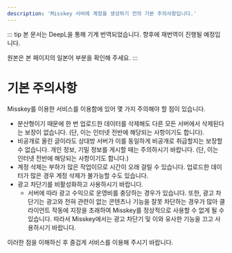 ```yaml
---
description: 'Misskey 서버에 계정을 생성하기 전의 기본 주의사항입니다.'
---
```


::: tip
본 문서는 DeepL을 통해 기계 번역되었습니다. 향후에 재번역이 진행될 예정입니다.

원본은 본 페이지의 일본어 부분을 확인해 주세요.
:::

# 기본 주의사항
Misskey를 이용한 서비스를 이용함에 있어 몇 가지 주의해야 할 점이 있습니다.

- 분산형이기 때문에 한 번 업로드한 데이터를 삭제해도 다른 모든 서버에서 삭제된다는 보장이 없습니다. (단, 이는 인터넷 전반에 해당되는 사항이기도 합니다).
- 비공개로 올린 글이라도 상대방 서버가 이를 동일하게 비공개로 취급할지는 보장할 수 없습니다. 개인 정보, 기밀 정보를 게시할 때는 주의하시기 바랍니다. (단, 이는 인터넷 전반에 해당되는 사항이기도 합니다.)
- 계정 삭제는 부하가 많은 작업이므로 시간이 오래 걸릴 수 있습니다. 업로드한 데이터가 많은 경우 계정 삭제가 불가능할 수도 있습니다.
- 광고 차단기를 비활성화하고 사용하시기 바랍니다.
  - 서버에 따라 광고 수익으로 운영비를 충당하는 경우가 있습니다. 또한,
광고 차단기는 광고와 전혀 관련이 없는 콘텐츠나 기능을 잘못 차단하는 경우가 많아 클라이언트 작동에 지장을 초래하여 Misskey를 정상적으로 사용할 수 없게 될 수 있습니다.
따라서 Misskey에서는 광고 차단기 및 이와 유사한 기능을 끄고 사용하시기 바랍니다.

이러한 점을 이해하신 후 즐겁게 서비스를 이용해 주시기 바랍니다.
